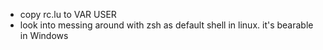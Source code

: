 - copy rc.lu to VAR USER
- look into messing around with zsh as default shell in linux. it's bearable in Windows

